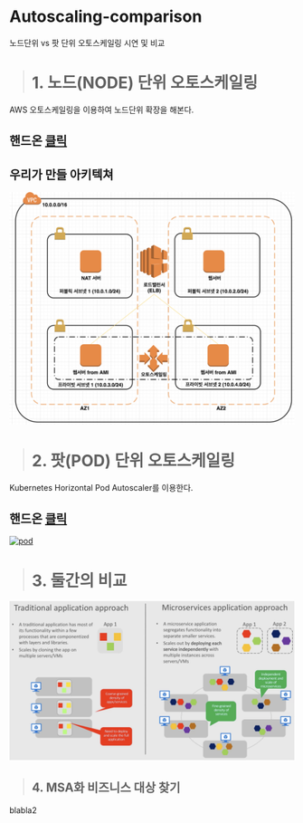 # Autoscaling-comparison
노드단위 vs 팟 단위 오토스케일링 시연 및 비교

> # 1. 노드(NODE) 단위 오토스케일링

AWS 오토스케일링을 이용하여 노드단위 확장을 해본다.

## 핸드온 [클릭](doc/1.node-scale.md)

## 우리가 만들 아키텍쳐
[![aws](doc/architecture.png)]()




> # 2. 팟(POD) 단위 오토스케일링

Kubernetes Horizontal Pod Autoscaler를 이용한다.

## 핸드온 [클릭](doc/2.pod-scale.md)

[![pod](https://d33wubrfki0l68.cloudfront.net/4fe1ef7265a93f5f564bd3fbb0269ebd10b73b4e/1775d/images/docs/horizontal-pod-autoscaler.svg)]()




> # 3. 둘간의 비교

[![vs](doc/node-vs-pod.png)]()


> ## 4. MSA화 비즈니스 대상 찾기

blabla2
